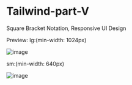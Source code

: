 # Tailwind-part-V
Square Bracket Notation, Responsive UI Design

Preview:
lg:(min-width: 1024px)

![image](https://user-images.githubusercontent.com/15225177/223390755-6d5ce076-8c62-4a77-8e04-b7dfc5a003c7.png)

sm:(min-width: 640px)

![image](https://user-images.githubusercontent.com/15225177/223391066-cb464ba6-f1ed-47de-9d67-29ce2b507774.png)
